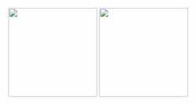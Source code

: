 <div>
    
<a href="https://beacons.ai/Rodr1goTavares"></a>
<img height="180cm" src="https://github-readme-stats.vercel.app/api?username=Rodr1goTavares&show_icons=true&theme=codeSTACKr&inclue_all_commits=true&count_private=true"/>
<img height="180cm" src="https://github-readme-stats.vercel.app/api/top-langs/?username=Rodr1goTavares&layout=compact&langs_count=16&&theme=gotham"/>

</div>
